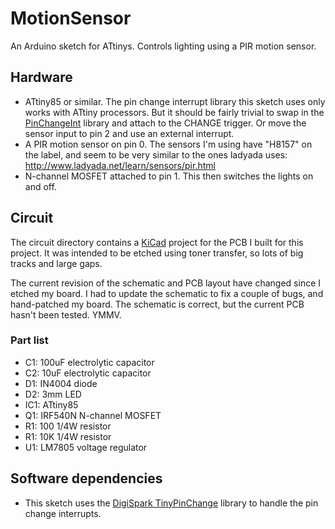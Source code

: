 # MotionSensor

An Arduino sketch for ATtinys. Controls lighting using a PIR motion sensor.

## Hardware

* ATtiny85 or similar. The pin change interrupt library this sketch uses
  only works with ATtiny processors. But it should be fairly trivial to
  swap in the [PinChangeInt](http://playground.arduino.cc/Main/PinChangeInt)
  library and attach to the CHANGE trigger. Or move the sensor input to
  pin 2 and use an external interrupt.
* A PIR motion sensor on pin 0. The sensors I'm using have "H8157" on the
  label, and seem to be very similar to the ones ladyada uses:
  http://www.ladyada.net/learn/sensors/pir.html
* N-channel MOSFET attached to pin 1. This then switches the lights on
  and off.

## Circuit

The circuit directory contains a [KiCad](http://www.kicad-pcb.org/) project
for the PCB I built for this project. It was intended to be etched using
toner transfer, so lots of big tracks and large gaps.

The current revision of the schematic and PCB layout have changed since I
etched my board. I had to update the schematic to fix a couple of bugs, and
hand-patched my board. The schematic is correct, but the current PCB hasn't
been tested. YMMV.

### Part list

* C1: 100uF electrolytic capacitor
* C2: 10uF electrolytic capacitor
* D1: IN4004 diode
* D2: 3mm LED
* IC1: ATtiny85
* Q1: IRF540N N-channel MOSFET
* R1: 100 1/4W resistor
* R1: 10K 1/4W resistor
* U1: LM7805 voltage regulator

## Software dependencies

* This sketch uses the [DigiSpark TinyPinChange](https://github.com/digistump/DigisparkArduinoIntegration/tree/master/libraries/DigisparkTinyPinChange)
  library to handle the pin change interrupts.
